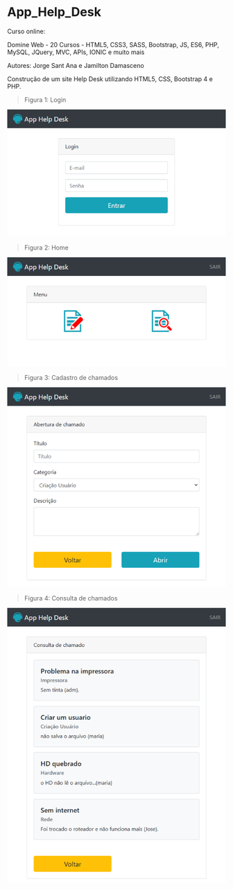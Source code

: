 # App_Help_Desk

Curso online:

Domine Web - 20 Cursos - HTML5, CSS3, SASS, Bootstrap, JS, ES6, PHP, MySQL, JQuery, MVC, APIs, IONIC e muito mais

Autores:
Jorge Sant Ana e Jamilton Damasceno

Construção de um site Help Desk utilizando HTML5, CSS, Bootstrap 4 e PHP. 

>Figura 1: Login

![Login](imagens/Login.png)

 
>Figura 2: Home

![Home](imagens/Home.png)

>Figura 3: Cadastro de chamados

![Cadastro de chamados](imagens/Abertura_chamado.png)


 >Figura 4: Consulta de chamados

![Consulta de chamados](imagens/Consulta_chamado.png)

 
 
 

